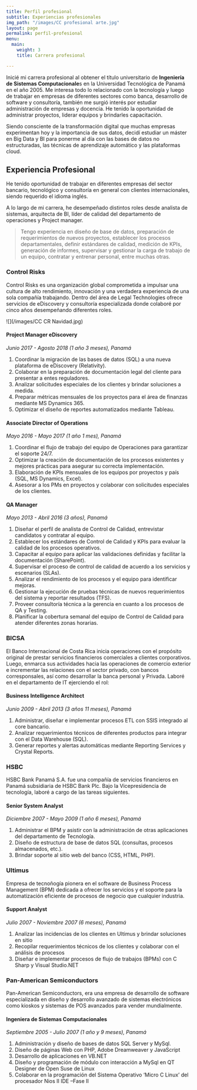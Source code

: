 ```yaml
---
title: Perfil profesional
subtitle: Experiencias profesionales
img_path: "/images/CC profesional arte.jpg"
layout: page
permalink: perfil-profesional
menu:
  main:
    weight: 3
    title: Carrera profesional

---
```

Inicié mi carrera profesional al obtener el título universitario de **Ingeniería de Sistemas Computacionale**s en la Universidad Tecnológica de Panamá en el año 2005. Me interesa todo lo relacionado con la tecnología y luego de trabajar en empresas de diferentes sectores como banca, desarrollo de software y consultoría, también me surgió interés por estudiar administración de empresas y docencia. He tenido la oportunidad de administrar proyectos, liderar equipos y brindarles capacitación.

Siendo consciente de la transformación digital que muchas empresas experimentan hoy y la importancia de sus datos, decidí estudiar un máster en Big Data y BI para ponerme al día con las bases de datos no estructuradas, las técnicas de aprendizaje automático y las plataformas cloud.

## Experiencia Profesional

He tenido oportunidad de trabajar en diferentes empresas del sector bancario, tecnológico y consultoría en general con clientes internacionales, siendo requerido el idioma inglés.

A lo largo de mi carrera, he desempeñado distintos roles desde analista de sistemas, arquitecta de BI, líder de calidad del departamento de operaciones y Project manager.

> Tengo experiencia en diseño de base de datos, preparación de requerimientos de nuevos proyectos, establecer los procesos departamentales, definir estándares de calidad, medición de KPIs, generación de informes, supervisar y gestionar la carga de trabajo de un equipo, contratar y entrenar personal, entre muchas otras.

### Control Risks

Control Risks es una organización global comprometida a impulsar una cultura de alto rendimiento, innovación y una verdadera experiencia de una sola compañía trabajando. Dentro del área de Legal Technologies ofrece servicios de eDiscovery y consultoría especializada donde colaboré por cinco años desempeñando diferentes roles.

![](/images/CC CR Navidad.jpg)

#### Project Manager eDiscovery

_Junio 2017 - Agosto 2018 (1 año 3 meses), Panamá_

1. Coordinar la migración de las bases de datos (SQL) a una nueva plataforma de eDiscovery (Relativity).
2. Colaborar en la preparación de documentación legal del cliente para presentar a entes reguladores.
3. Analizar solicitudes especiales de los clientes y brindar soluciones a medida.
4. Preparar métricas mensuales de los proyectos para el área de finanzas mediante MS Dynamics 365.
5. Optimizar el diseño de reportes automatizados mediante Tableau.

#### Associate Director of Operations

_Mayo 2016 - Mayo 2017 (1 año 1 mes), Panamá_

1. Coordinar el flujo de trabajo del equipo de Operaciones para garantizar el soporte 24/7.
2. Optimizar la creación de documentación de los procesos existentes y mejores prácticas para asegurar su correcta implementación.
3. Elaboración de KPIs mensuales de los equipos por proyectos y país (SQL, MS Dynamics, Excel).
4. Asesorar a los PMs en proyectos y colaborar con solicitudes especiales de los clientes.

#### QA Manager

_Mayo 2013 - Abril 2016 (3 años), Panamá_

1. Diseñar el perfil de analista de Control de Calidad, entrevistar candidatos y contratar al equipo.
2. Establecer los estándares de Control de Calidad y KPIs para evaluar la calidad de los procesos operativos.
3. Capacitar al equipo para aplicar las validaciones definidas y facilitar la documentación (SharePoint).
4. Supervisar el proceso de control de calidad de acuerdo a los servicios y escenarios (SLAs).
5. Analizar el rendimiento de los procesos y el equipo para identificar mejoras.
6. Gestionar la ejecución de pruebas técnicas de nuevos requerimientos del sistema y reportar resultados (TFS).
7. Proveer consultoría técnica a la gerencia en cuanto a los procesos de QA y Testing.
8. Planificar la cobertura semanal del equipo de Control de Calidad para atender diferentes zonas horarias.

### BICSA

El Banco Internacional de Costa Rica inicia operaciones con el propósito original de prestar servicios financieros comerciales a clientes corporativos. Luego, enmarca sus actividades hacia las operaciones de comercio exterior e incrementar las relaciones con el sector privado, con bancos corresponsales, así como desarrollar la banca personal y Privada. Laboré en el departamento de IT ejerciendo el rol:

#### Business Intelligence Architect

_Junio 2009 - Abril 2013 (3 años 11 meses), Panamá_

1. Administrar, diseñar e implementar procesos ETL con SSIS integrado al core bancario.
2. Analizar requerimientos técnicos de diferentes productos para integrar con el Data Warehouse (SQL).
3. Generar reportes y alertas automáticas mediante Reporting Services y Crystal Reports.

### HSBC

HSBC Bank Panamá S.A. fue una compañía de servicios financieros en Panamá subsidiaria de HSBC Bank Plc. Bajo la Vicepresidencia de tecnología, laboré a cargo de las tareas siguientes.

#### Senior System Analyst

_Diciembre 2007 - Mayo 2009 (1 año 6 meses), Panamá_

1. Administrar el BPM y asistir con la administración de otras aplicaciones del departamento de Tecnología.
2. Diseño de estructura de base de datos SQL (consultas, procesos almacenados, etc.).
3. Brindar soporte al sitio web del banco (CSS, HTML, PHP).

### Ultimus

Empresa de tecnoñogía pionera en el software de Business Process Management (BPM) dedicada a ofrecer los servicios y el soporte para la automatización eficiente de procesos de negocio que cualquier industria.

#### Support Analyst

_Julio 2007 - Noviembre 2007 (6 meses), Panamá_

1. Analizar las incidencias de los clientes en Ultimus y brindar soluciones en sitio 
2. Recopilar requerimientos técnicos de los clientes y colaborar con el análisis de procesos
3. Diseñar e implementar procesos de flujo de trabajos (BPMs) con C Sharp y Visual Studio.NET

### Pan-American Semiconductors

Pan-American Semiconductors, era una empresa de desarrollo de software especializada en diseño y desarrollo avanzado de sistemas electrónicos como kioskos y sistemas de POS avanzados para vender mundialmente.

#### Ingeniera de Sistemas Computacionales

_Septiembre 2005 - Julio 2007 (1 año y 9 meses), Panamá_

1. Administración y diseño de bases de datos SQL Server y MySql.
2. Diseño de páginas Web con PHP, Adobe Dreamweaver y JavaScript
3. Desarrollo de aplicaciones en VB.NET
4. Diseño y programación de módulo con interacción a MySql en QT Designer de Open Suse de Linux
5. Colaborar en la programación del Sistema Operativo ‘Micro C Linux’ del procesador Nios II IDE –Fase II